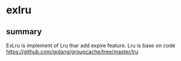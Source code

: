 # exlru

## summary

ExLru is implement of Lru thar add expire feature.
Lru is base on code https://github.com/golang/groupcache/tree/master/lru
